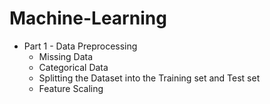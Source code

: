 # Machine-Learning

* Part 1 - Data Preprocessing
    * Missing Data
    * Categorical Data
    * Splitting the Dataset into the Training set and Test set
    * Feature Scaling
